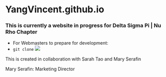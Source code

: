 # YangVincent.github.io
### This is currently a website in progress for Delta Sigma Pi | Nu Rho Chapter
* For Webmasters to prepare for development: 
* ``git clone``
![](http://i.imgur.com/Y9VjCOg.png)

This is created in collaboration with Sarah Tao and Mary Serafin

Mary Serafin: Marketing Director
